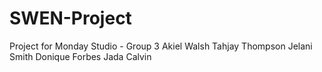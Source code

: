 # SWEN-Project
Project for Monday Studio - Group 3
Akiel Walsh
Tahjay Thompson 
Jelani Smith 
Donique Forbes
Jada Calvin 
